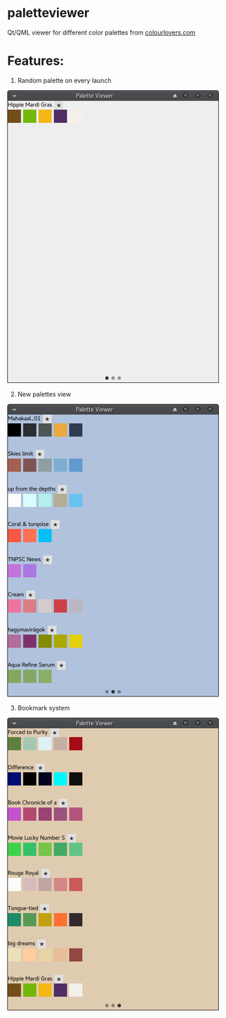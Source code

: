 # paletteviewer
Qt/QML viewer for different color palettes from [colourlovers.com](http://www.colourlovers.com)

# Features:
1. Random palette on every launch

![screenschot1](/Screenshots/paletteviewer1.png)

2. New palettes view

![screenschot1](/Screenshots/paletteviewer2.png)

3. Bookmark system

![screenschot1](/Screenshots/paletteviewer3.png)

